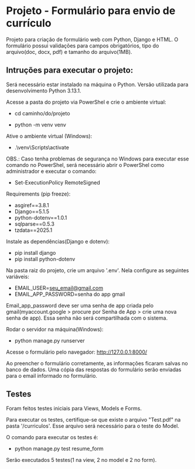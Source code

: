 # Projeto - Formulário para envio de currículo
 Projeto para criação de formulário web com Python, Django e HTML. O formulário possui validações para campos obrigatórios, tipo do arquivo(doc, docx, pdf) e tamanho do arquivo(1MB).

 ## Intruções para executar o projeto:
 
Será necessário estar instalado na máquina o Python. Versão utilizada para desenvolvimento Python 3.13.1.

Acesse a pasta do projeto via PowerShel e crie o ambiente virtual: 

- cd caminho/do/projeto

- python -m venv venv

Ative o ambiente virtual (Windows):

- .\venv\Scripts\activate

OBS.: Caso tenha problemas de segurança no Windows para executar esse comando no PowerShel, será necessário abrir o PowerShel como administrador e executar o comando:

- Set-ExecutionPolicy RemoteSigned

Requirements (pip freeze):

- asgiref==3.8.1
- Django==5.1.5
- python-dotenv==1.0.1
- sqlparse==0.5.3
- tzdata==2025.1

Instale as dependências(Django e dotenv): 

- pip install django
- pip install python-dotenv

Na pasta raiz do projeto, crie um arquivo '.env'. Nela configure as seguintes variáveis:
- EMAIL_USER=seu_email@gmail.com
- EMAIL_APP_PASSWORD=senha do app gmail

Email_app_password deve ser uma senha de app criada pelo gmail(myaccount.google > procure por Senha de App > crie uma nova senha de app). Essa senha não será compartilhada com o sistema.

Rodar o servidor na máquina(Windows):

- python manage.py runserver

Acesse o formulário pelo navegador: http://127.0.0.1:8000/

Ao preencher o formulário corretamente, as informações ficaram salvas no banco de dados. Uma cópia das respostas do formulário serão enviadas para o email informado no formulário.

## Testes

Foram feitos testes iniciais para Views, Models e Forms.

Para executar os testes, certifique-se que existe o arquivo "Test.pdf" na pasta '/curriculos'. Esse arquivo será necessário para o teste do Model.

O comando para executar os testes é: 

- python manage.py test resume_form

Serão executados 5 testes(1 na view, 2 no model e 2 no form).
 

